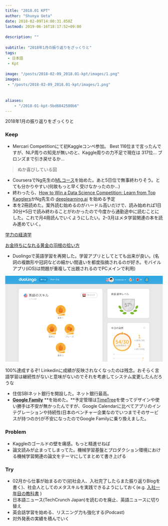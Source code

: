 ```yaml
---
title: "2018.01 KPT"
author: "Shunya Ueta"
date: 2018-02-09T14:00:31.850Z
lastmod: 2019-06-16T18:17:52+09:00

description: ""

subtitle: "2018年1月の振り返りをざっくりと"
tags:
 - 日本語 
 - Kpt 

image: "/posts/2018-02-09_2018.01-kpt/images/1.png" 
images:
 - "/posts/2018-02-09_2018.01-kpt/images/1.png" 


aliases:
    - "/2018-01-kpt-5bd6842580b6"
---
```


2018年1月の振り返りをざっくりと

### Keep

*   Mercari Competitionにて初Kaggleコンペ参加。 Best 116位まで言ったんですが、NLP周りの知見が無いのと、Kaggle周りの力不足で現在は 317位… ブロンズまで引き戻せるか…
> [](https://twitter.com/hurutoriya/status/952573577357770753)
ぬか喜びしている図



*   CourseraでNg先生の[MLコース](https://www.coursera.org/learn/machine-learning)を始めた。あと5日位で無事終わりそう。とても分かりやすい(何故もっと早く受けなかったのか…)
*   終わったら、[How to Win a Data Science Competition: Learn from Top Kagglers](https://www.coursera.org/learn/competitive-data-science)かNg先生の [deeplearning.ai](https://www.deeplearning.ai/) を始める予定
*   本を2冊読めた。案外読む始めるのがハードル高いだけで、読み始めれば1日30分*5日で読み終わることがわかったので今度から通勤途中に読むことにした。これで月4冊読んでいくようにしたい。2–3月はメタ学習関連の本を読み進めていく。

[学力の経済学](http://amzn.to/2Eel4ji)

> [](https://twitter.com/hurutoriya/status/960525598610268160)


[お金持ちになれる黄金の羽根の拾い方](http://amzn.to/2EfPlOP)

> [](https://twitter.com/hurutoriya/status/952046931307458560)


*   Duolingoで英語学習を再開した。学習アプリとしてとても出来が良い。(名詞の複数形や冠詞などの細かい間違いを都度指摘されるのが好き。モバイルアプリ(iOS)は問題が重複して出題されるのでPCメインで利用)



![image](/posts/2018-02-09_2018.01-kpt/images/1.png)

100%達成するぞ! Linkedinに成績が反映されなくなったのは残念。おそらく言語学習は継続性がないと意味がないのでそれを考慮してシステム変更したんだろうな



*   住信SBIネット銀行を開設した。ネット銀行最高。
*   [**Google Family**](https://families.google.com/families) **を始めた。**予定管理は[TimeTree](https://timetreeapp.com/?locale=jp)を使ってデザインや使い勝手は不安が無かったんですが、Google Calendarに比べてアプリのインテグレーションや持続性(日本のベンチャー企業なのでいつまでそのサービスが持つのか)が不安になったのでGoogle Familyに乗り換えました。

### Problem

*   Kaggleのゴールドの壁を痛感。もっと精進せねば
*   論文読みが止まってしまってた。機械学習基盤とプロダクション環境における機械学習関連の論文をテーマにしてまとめて書き上げる

### Try

*   02月から仕事が始まるので(初社会人、入社完了したらまた振り返りBlogを書く)、社会人としてのメタスキルを実践できるようにしておく(e.g. [入社一年目の教科書](http://amzn.to/2EeUVRt) )
*   日本語ニュース(TechCrunch Japan)を読むのを廃止、英語ニュースに切り替え
*   英会話学習を始める、リスニング力も強化する(Podcast)
*   対外発表の実績を積んでいく
